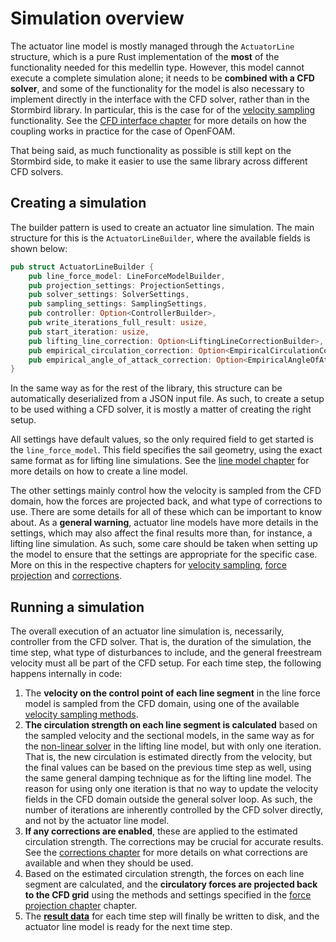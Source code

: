 # Simulation overview

The actuator line model is mostly managed through the `ActuatorLine` structure, which is a pure Rust implementation of the **most** of the functionality needed for this medellin type. However, this model cannot execute a complete simulation alone; it needs to be **combined with a CFD solver**, and some of the functionality for the model is also necessary to implement directly in the interface with the CFD solver, rather than in the Stormbird library. In particular, this is the case for of the [velocity sampling](velocity_sampling.md) functionality. See the [CFD interface chapter](cfd_interface.md) for more details on how the coupling works in practice for the case of OpenFOAM.

That being said, as much functionality as possible is still kept on the Stormbird side, to make it easier to use the same library across different CFD solvers.

## Creating a simulation
The builder pattern is used to create an actuator line simulation. The main structure for this is the `ActuatorLineBuilder`, where the available fields is shown below:

```rust
pub struct ActuatorLineBuilder {
    pub line_force_model: LineForceModelBuilder,
    pub projection_settings: ProjectionSettings,
    pub solver_settings: SolverSettings,
    pub sampling_settings: SamplingSettings,
    pub controller: Option<ControllerBuilder>,
    pub write_iterations_full_result: usize,
    pub start_iteration: usize,
    pub lifting_line_correction: Option<LiftingLineCorrectionBuilder>,
    pub empirical_circulation_correction: Option<EmpiricalCirculationCorrection>,
    pub empirical_angle_of_attack_correction: Option<EmpiricalAngleOfAttackCorrection>,
}
```

In the same way as for the rest of the library, this structure can be automatically deserialized from a JSON input file. As such, to create a setup to be used withing a CFD solver, it is mostly a matter of creating the right setup.

All settings have default values, so the only required field to get started is the `line_force_model`. This field specifies the sail geometry, using the exact same format as for lifting line simulations. See the [line model chapter](../line_model/line_model_intro.md) for more details on how to create a line model.

The other settings mainly control how the velocity is sampled from the CFD domain, how the forces are projected back, and what type of corrections to use. There are some details for all of these which can be important to know about. As a **general warning**, actuator line models have more details in the settings, which may also affect the final results more than, for instance, a lifting line simulation. As such, some care should be taken when setting up the model to ensure that the settings are appropriate for the specific case. More on this in the respective chapters for [velocity sampling](velocity_sampling.md), [force projection](force_projection.md) and [corrections](corrections.md).

## Running a simulation
The overall execution of an actuator line simulation is, necessarily, controller from the CFD solver. That is, the duration of the simulation, the time step, what type of disturbances to include, and the general freestream velocity must all be part of the CFD setup. For each time step, the following happens internally in code:

1) The **velocity on the control point of each line segment** in the line force model is sampled from the CFD domain, using one of the available [velocity sampling methods](velocity_sampling.md).
2) **The circulation strength on each line segment is calculated** based on the sampled velocity and the sectional models, in the same way as for the [non-linear solver](../lifting_line/solver.md) in the lifting line model, but with only one iteration. That is, the new circulation is estimated directly from the velocity, but the final values can be based on the previous time step as well, using the same general damping technique as for the lifting line model. The reason for using only one iteration is that no way to update the velocity fields in the CFD domain outside the general solver loop. As such, the number of iterations are inherently controlled by the CFD solver directly, and not by the actuator line model.
3) **If any corrections are enabled**, these are applied to the estimated circulation strength. The corrections may be crucial for accurate results. See the [corrections chapter](corrections.md) for more details on what corrections are available and when they should be used.
4) Based on the estimated circulation strength, the forces on each line segment are calculated, and the **circulatory forces are projected back to the CFD grid** using the methods and settings specified in the [force projection chapter](force_projection.md) chapter.
5) The **[result data](../line_model/force_calculations.md)** for each time step will finally be written to disk, and the actuator line model is ready for the next time step.
